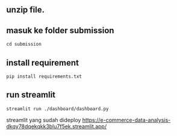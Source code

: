 ## unzip file.
## masuk ke folder submission
```
cd submission
```
## install requirement
```
pip install requirements.txt
```

## run streamlit
```
streamlit run ./dashboard/dashboard.py
```

streamlit yang sudah dideploy
https://e-commerce-data-analysis-dkqy78dqekqkk3blu7f5ek.streamlit.app/